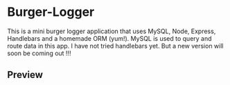 # Burger-Logger

This is a mini burger logger application that uses MySQL, Node, Express, Handlebars and a homemade ORM (yum!). MySQL is used to query and route data in this app. I have not tried handlebars yet. But a new version will soon be coming out !!!


## Preview 

